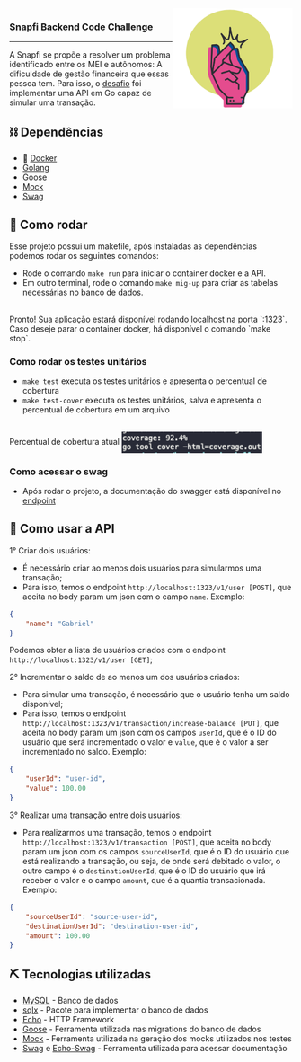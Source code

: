 <img src="pkg/assets/snapfi.png" align="right" height="178" alt="Snapfi"/>
<h3>Snapfi Backend Code Challenge</h3>

---

A Snapfi se propõe a resolver um problema identificado entre os MEI e autônomos: A dificuldade de gestão financeira que essas pessoa tem. Para isso, o [desafio](https://github.com/snapfi/backend-code-challenge) foi implementar uma API em Go capaz de simular uma transação.
    <br> 

## ⛓️ Dependências

- 🐳 [Docker](https://docs.docker.com/desktop/)
- [Golang](https://golang.org/doc/install)
- [Goose](https://github.com/pressly/goose)
- [Mock](https://github.com/golang/mock)
- [Swag](https://github.com/swaggo/swag)

## 🏁 Como rodar

Esse projeto possui um makefile, após instaladas as dependências podemos rodar os seguintes comandos:<br>

* Rode o comando `make run` para iniciar o container docker e a API.
* Em outro terminal, rode o comando `make mig-up` para criar as tabelas necessárias no banco de dados.
<br>
Pronto! Sua aplicação estará disponível rodando localhost na porta `:1323`.
<br>
Caso deseje parar o container docker, há disponível o comando `make stop`.

### Como rodar os testes unitários

* `make test` executa os testes unitários e apresenta o percentual de cobertura
* `make test-cover` executa os testes unitários, salva e apresenta o percentual de cobertura em um arquivo
<br>
Percentual de cobertura atual
<img src="pkg/assets/coverage_test.png" align="center" width="250" alt="Coverage tests"/>

### Como acessar o swag

* Após rodar o projeto, a documentação do swagger está disponível no [endpoint](http://localhost:1323/v1/swagger/index.html)


## 🎈 Como usar a API

1° Criar dois usuários:<br>
* É necessário criar ao menos dois usuários para simularmos uma transação;
* Para isso, temos o endpoint `http://localhost:1323/v1/user [POST]`, que aceita no body param um json com o campo `name`. Exemplo:

```json
{
    "name": "Gabriel"
}
```
Podemos obter a lista de usuários criados com o endpoint `http://localhost:1323/v1/user [GET]`;

2° Incrementar o saldo de ao menos um dos usuários criados:<br>
* Para simular uma transação, é necessário que o usuário tenha um saldo disponível;
* Para isso, temos o endpoint `http://localhost:1323/v1/transaction/increase-balance [PUT]`, que aceita no body param um json com os campos `userId`, que é o ID do usuário que será incrementado o valor e `value`, que é o valor a ser incrementado no saldo. Exemplo:

```json
{
    "userId": "user-id",
    "value": 100.00
}
```

3° Realizar uma transação entre dois usuários:
* Para realizarmos uma transação, temos o endpoint `http://localhost:1323/v1/transaction [POST]`, que aceita no body param um json com os campos `sourceUserId`, que é o ID do usuário que está realizando a transação, ou seja, de onde será debitado o valor, o outro campo é o `destinationUserId`, que é o ID do usuário que irá receber o valor e o campo `amount`, que é a quantia transacionada. Exemplo:

```json
{
    "sourceUserId": "source-user-id",
    "destinationUserId": "destination-user-id",
    "amount": 100.00
}
```
## ⛏️ Tecnologias utilizadas <a name = "tech_stack"></a>

- [MySQL](https://www.mysql.com/) - Banco de dados
- [sqlx](https://pkg.go.dev/github.com/jmoiron/sqlx) - Pacote para implementar o banco de dados
- [Echo](https://echo.labstack.com/) - HTTP Framework
- [Goose](https://github.com/pressly/goose) - Ferramenta utilizada nas migrations do banco de dados
- [Mock](https://github.com/golang/mock) - Ferramenta utilizada na geração dos mocks utilizados nos testes
- [Swag](https://github.com/swaggo/swag) e [Echo-Swag](https://github.com/swaggo/echo-swagger) - Ferramenta utilizada para acessar documentação